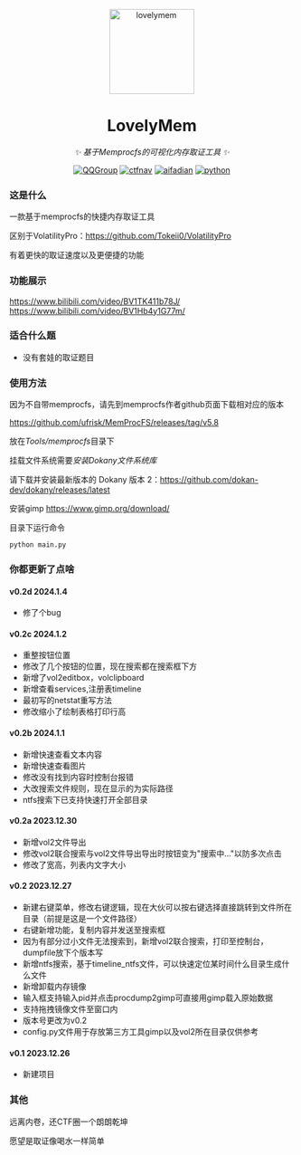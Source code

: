 <!-- markdownlint-disable MD033 MD041 -->
<p align="center">
  <a href="https://ctf.mzy0.com"><img src="https://github.com/Tokeii0/LovelyMem/blob/main/res/logo.png" width="150" height="150" alt="lovelymem"></a>
</p>
<div align="center">

# LovelyMem

<!-- prettier-ignore-start -->
<!-- markdownlint-disable-next-line MD036 -->
_✨ 基于Memprocfs的可视化内存取证工具 ✨_
<!-- prettier-ignore-end -->
<a href="https://jq.qq.com/?_wv=1027&k=DzOtbzU4"><img src="https://img.shields.io/badge/QQ%E7%BE%A4-555741990-orange?style=flat-square" alt="QQGroup"></a>
  <a href="http://ctf.dog"><img src="https://img.shields.io/badge/CTF%E5%AF%BC%E8%88%AA%E7%AB%99-ctf.dog-5492ff?style=flat-square" alt="ctfnav"></a>
  <a href="https://afdian.net/@Tokeii"><img src="https://img.shields.io/badge/爱发电-afdian.net-66ccff?style=flat-square" alt="aifadian"></a>
  <a href=".."><img src="https://img.shields.io/badge/Python%20-%203.8+-def1f2?style=flat-square" alt="python"></a>
</div>

### 这是什么
一款基于memprocfs的快捷内存取证工具

区别于VolatilityPro：https://github.com/Tokeii0/VolatilityPro

有着更快的取证速度以及更便捷的功能

### 功能展示
https://www.bilibili.com/video/BV1TK411b78J/
https://www.bilibili.com/video/BV1Hb4y1G77m/

### 适合什么题
  - 没有套娃的取证题目
    
### 使用方法

因为不自带memprocfs，请先到memprocfs作者github页面下载相对应的版本

https://github.com/ufrisk/MemProcFS/releases/tag/v5.8

放在*Tools/memprocfs*目录下

挂载文件系统需要*安装Dokany文件系统库*

请下载并安装最新版本的 Dokany 版本 2：https://github.com/dokan-dev/dokany/releases/latest

安装gimp https://www.gimp.org/download/

目录下运行命令

` python main.py `
### 你都更新了点啥
#### v0.2d 2024.1.4
  - 修了个bug
#### v0.2c 2024.1.2
  - 重整按钮位置
  - 修改了几个按钮的位置，现在搜索都在搜索框下方
  - 新增了vol2editbox，volclipboard
  - 新增查看services,注册表timeline
  - 最初写的netstat重写方法
  - 修改缩小了绘制表格打印行高
#### v0.2b 2024.1.1
  - 新增快速查看文本内容
  - 新增快速查看图片
  - 修改没有找到内容时控制台报错
  - 大改搜索文件规则，现在显示的为实际路径
  - ntfs搜索下已支持快速打开全部目录
#### v0.2a 2023.12.30
  - 新增vol2文件导出
  - 修改vol2联合搜索与vol2文件导出导出时按钮变为"搜索中..."以防多次点击
  - 修改了宽高，列表内文字大小
#### v0.2 2023.12.27
  - 新建右键菜单，修改右键逻辑，现在大伙可以按右键选择直接跳转到文件所在目录（前提是这是一个文件路径）
  - 右键新增功能，复制内容并发送至搜索框
  - 因为有部分过小文件无法搜索到，新增vol2联合搜索，打印至控制台，dumpfile放下个版本写
  - 新增ntfs搜索，基于timeline_ntfs文件，可以快速定位某时间什么目录生成什么文件
  - 新增卸载内存镜像
  - 输入框支持输入pid并点击procdump2gimp可直接用gimp载入原始数据
  - 支持拖拽镜像文件至窗口内
  - 版本号更改为v0.2
  - config.py文件用于存放第三方工具gimp以及vol2所在目录仅供参考
#### v0.1 2023.12.26
  - 新建项目


### 其他
远离内卷，还CTF圈一个朗朗乾坤

愿望是取证像喝水一样简单

